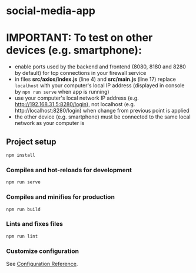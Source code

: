 # social-media-app

# IMPORTANT: To test on other devices (e.g. smartphone): 
- enable ports used by the backend and frontend (8080, 8180 and 8280 by default) for tcp connections in your firewall service
- in files <b>src/axios/index.js</b> (line 4) and <b>src/main.js</b> (line 17) replace ```localhost``` with your computer's local IP address (displayed in console by ```npn run serve``` when app is running)
- use your computer's local network IP address (e.g. http://192.168.31.5:8280/login), not localhost (e.g. http://localhost:8280/login) when change from previous point is applied
- the other device (e.g. smartphone) must be connected to the same local network as your computer is 


## Project setup
```
npm install
```

### Compiles and hot-reloads for development
```
npm run serve
```

### Compiles and minifies for production
```
npm run build
```

### Lints and fixes files
```
npm run lint
```

### Customize configuration
See [Configuration Reference](https://cli.vuejs.org/config/).
